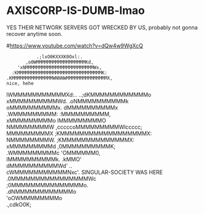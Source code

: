 # AXISCORP-IS-DUMB-lmao
YES THEIR NETWORK SERVERS GOT WRECKED BY US, probably not gonna recover anytime soon. 

#https://www.youtube.com/watch?v=dQw4w9WgXcQ

                                                  
               .;lxO0KXXXK0Oxl:.
           ,o0WMMMMMMMMMMMMMMMMMMKd,                                                                                                                                       
        'xNMMMMMMMMMMMMMMMMMMMMMMMMMWx,                                                                                                                                    
      :KMMMMMMMMMMMMMMMMMMMMMMMMMMMMMMMK:                                                                                                                                   
    .KMMMMMMMMMMMMMMMWNNNWMMMMMMMMMMMMMMMX,                                                                                   nice, hehe                                                                                                                             
   lWMMMMMMMMMMMXd:..     ..;dKMMMMMMMMMMMMo                                                                                                                               
  xMMMMMMMMMMWd.               .oNMMMMMMMMMMk                                                                                                                              
 oMMMMMMMMMMx.                    dMMMMMMMMMMx                                                                                                                             
.WMMMMMMMMM:                       :MMMMMMMMMM,                                                                                                                            
xMMMMMMMMMo                         lMMMMMMMMMO                                                                                                                            
NMMMMMMMMW                    ,cccccoMMMMMMMMMWlccccc;                                                                                                                     
MMMMMMMMMX                     ;KMMMMMMMMMMMMMMMMMMX:                                                                                                                      
NMMMMMMMMW.                      ;KMMMMMMMMMMMMMMX:                                                                                                                        
xMMMMMMMMMd                        ,0MMMMMMMMMMK;                                                                                                                          
.WMMMMMMMMMc                         'OMMMMMM0,                                                                                                                            
 lMMMMMMMMMMk.                         .kMMO'                                                                                                                              
  dMMMMMMMMMMWd'                         ..                                                                                                                                
   cWMMMMMMMMMMMNxc'.          SINGULAR-SOCIETY WAS HERE                                                                                                                           
    .0MMMMMMMMMMMMMMMMWc            
      ;0MMMMMMMMMMMMMMMo.         
        .dNMMMMMMMMMMMMo        
           'oOWMMMMMMMMo               
               .,cdkO0K;        
